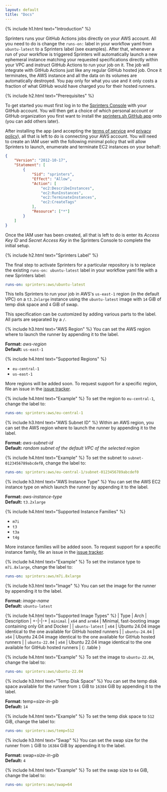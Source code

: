 ```yaml
---
layout: default
title: "Docs"
---
```


{% include h1.html text="Introduction" %}

Sprinters runs your GitHub Actions jobs directly on your AWS account. All you need to do is change the `runs-on:` label in your
workflow yaml from `ubuntu-latest` to a Sprinters label (see examples). After that, whenever a run of your workflow is
triggered Sprinters will automatically launch a new ephemeral instance matching your requested specifications directly
within your VPC and instruct GitHub Actions to run your job on it. The job will integrate with GitHub Actions just like
any regular GitHub hosted job. Once it terminates, the AWS instance and all the data on its volumes are automatically
destroyed. You pay only for what you use and it only costs a fraction of what GitHub would have charged you for their
hosted runners.

{% include h2.html text="Prerequisites" %}

To get started you must first log in to the [Sprinters Console](https://console.sprinters.sh/login) with your GitHub
account. You will then get a choice of which personal account or GitHub organization you first want to install the
[sprinters.sh GitHub app](https://github.com/apps/sprinters-sh) onto (you can add others later).

After installing the app (and accepting the [terms of service](https://sprinters.sh/terms) and [privacy policy](https://sprinters.sh/privacy)),
all that is left to do is connecting your AWS account. You will need to create an IAM user with the following minimal
policy that will allow Sprinters to launch, enumerate and terminate EC2 instances on your behalf:

```json
{
    "Version": "2012-10-17",
    "Statement": [
        {
            "Sid": "sprinters",
            "Effect": "Allow",
            "Action": [
                "ec2:DescribeInstances",
                "ec2:RunInstances",
                "ec2:TerminateInstances",
                "ec2:CreateTags"
            ],
            "Resource": ["*"]
        }
    ]
}
```

Once the IAM user has been created, all that is left to do is enter its *Access Key ID* and *Secret Access Key* in the
Sprinters Console to complete the initial setup.

{% include h2.html text="Sprinters Label" %}

The final step to activate Sprinters for a particular repository is to replace the existing `runs-on: ubuntu-latest` 
label in your workflow yaml file with a new Sprinters label:

```yaml
runs-on: sprinters:aws/ubuntu-latest
```

This tells Sprinters to run your job in AWS's `us-east-1` region (in the default VPC) on a `t3.2xlarge` instance using
the `ubuntu-latest` image with `14` GiB of temp disk space and `4` GiB of swap.

This specification can be customized by adding various parts to the label. All parts are separated by a `/`.

{% include h3.html text="AWS Region" %}
You can set the AWS region where to launch the runner by appending it to the label.

**Format:** _aws-region_\
**Default:** `us-east-1`

{% include h4.html text="Supported Regions" %}
- `eu-central-1`
- `us-east-1`

More regions will be added soon. To request support for a specific region, file an issue in the [issue tracker](https://github.com/sprinters-sh/sprinters/issues).

{% include h4.html text="Example" %}
To set the region to `eu-central-1`, change the label to:

```yaml
runs-on: sprinters:aws/eu-central-1
```

{% include h3.html text="AWS Subnet ID" %}
Within an AWS region, you can set the AWS region where to launch the runner by appending it to the label.

**Format:** _aws-subnet-id_\
**Default:** _random subnet of the default VPC of the selected region_

{% include h4.html text="Example" %}
To set the subnet to `subnet-0123456789abcdef0`, change the label to:

```yaml
runs-on: sprinters:aws/eu-central-1/subnet-0123456789abcdef0
```

{% include h3.html text="AWS Instance Type" %}
You can set the AWS EC2 instance type on which launch the runner by appending it to the label.

**Format:** _aws-instance-type_\
**Default:** `t3.2xlarge`

{% include h4.html text="Supported Instance Families" %}
- `m7i`
- `t3`
- `t3a`
- `t4g`

More instance families will be added soon. To request support for a specific instance family, file an issue in the [issue tracker](https://github.com/sprinters-sh/sprinters/issues).

{% include h4.html text="Example" %}
To set the instance type to `m7i.8xlarge`, change the label to:

```yaml
runs-on: sprinters:aws/m7i.8xlarge
```

{% include h3.html text="Image" %}
You can set the image for the runner by appending it to the label.

**Format:** _image-name_\
**Default:** `ubuntu-latest`

{% include h4.html text="Supported Image Types" %}
| Type | Arch | Description |
+-|-|-+
| `minimal` | `x64` and `arm64` | Minimal, fast-booting image containing only Git and Docker |
| `ubuntu-latest` | `x64` | Ubuntu 24.04 image identical to the one available for GitHub hosted runners |
| `ubuntu-24.04` | `x64` | Ubuntu 24.04 image identical to the one available for GitHub hosted runners |
| `ubuntu-22.04` | `x64` | Ubuntu 22.04 image identical to the one available for GitHub hosted runners |
{: .table }

{% include h4.html text="Example" %}
To set the image to `ubuntu-22.04`, change the label to:

```yaml
runs-on: sprinters:aws/ubuntu-22.04
```

{% include h3.html text="Temp Disk Space" %}
You can set the temp disk space available for the runner from `1` GiB to `16384` GiB by appending it to the label.

**Format:** temp=_size-in-gib_\
**Default:** `14`

{% include h4.html text="Example" %}
To set the temp disk space to `512` GiB, change the label to:

```yaml
runs-on: sprinters:aws/temp=512
```

{% include h3.html text="Swap" %}
You can set the swap size for the runner from `1` GiB to `16384` GiB by appending it to the label.

**Format:** swap=_size-in-gib_\
**Default:** `4`

{% include h4.html text="Example" %}
To set the swap size to `64` GiB, change the label to:

```yaml
runs-on: sprinters:aws/swap=64
```
